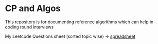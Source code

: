 # CP and Algos

This repository is for documenting reference algorithms which can help in coding round interviews

My Leetcode Questions sheet (sorted topic wise) -> [spreadsheet](https://docs.google.com/spreadsheets/d/1P1SZdivCCDk_vKErCi85KBszU3oqBlM4kKwIxyuVDOk/edit?usp=sharing)
